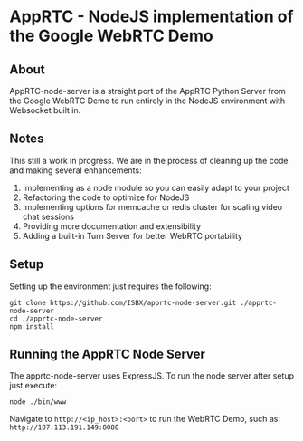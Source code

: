 # AppRTC - NodeJS implementation of the Google WebRTC Demo

## About
AppRTC-node-server is a straight port of the AppRTC Python Server from the Google WebRTC Demo to run entirely in the NodeJS environment with Websocket built in. 

## Notes
This still a work in progress. We are in the process of cleaning up the code and making several enhancements:

1. Implementing as a node module so you can easily adapt to your project
2. Refactoring the code to optimize for NodeJS
3. Implementing options for memcache or redis cluster for scaling video chat sessions
4. Providing more documentation and extensibility
5. Adding a built-in Turn Server for better WebRTC portability


## Setup
Setting up the environment just requires the following:

```
git clone https://github.com/ISBX/apprtc-node-server.git ./apprtc-node-server
cd ./apprtc-node-server
npm install
```

## Running the AppRTC Node Server
The apprtc-node-server uses ExpressJS. To run the node server after setup just execute:

```
node ./bin/www
```

Navigate to `http://<ip_host>:<port>` to run the WebRTC Demo, such as: `http://107.113.191.149:8080`

